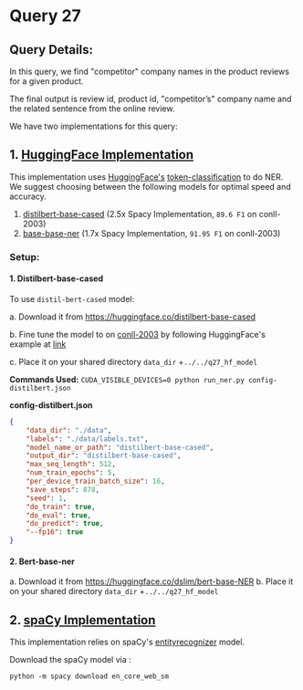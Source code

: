 # Query 27

## Query  Details:
In this query, we find "competitor" company names in the product reviews for a given product.

The final output is review id, product id, "competitor’s" company name and the related sentence from the online review. 

We have two implementations for this query: 

## 1. [HuggingFace Implementation](tpcx_bb_query_hf_27.py) 


This implementation uses [HuggingFace's](https://huggingface.co/) [token-classification](https://github.com/huggingface/transformers/tree/master/examples/token-classification) to do NER. We suggest choosing between the following models for optimal speed and accuracy. 


1. [distilbert-base-cased](https://huggingface.co/distilbert-base-cased) (2.5x Spacy Implementation, `89.6 F1` on conll-2003)
2. [base-base-ner](https://huggingface.co/dslim/bert-base-NER) (1.7x Spacy Implementation, `91.95 F1` on conll-2003)

### Setup:
#### 1. Distilbert-base-cased

To use `distil-bert-cased` model:

a.  Download it from  https://huggingface.co/distilbert-base-cased 

b. Fine tune the model to on [conll-2003](https://www.clips.uantwerpen.be/conll2003/ner/) by following HuggingFace's example at [link](https://huggingface.co/transformers/v2.4.0/examples.html#named-entity-recognition)

c. Place it on your shared directory `data_dir` +`../../q27_hf_model`

**Commands Used:**
```CUDA_VISIBLE_DEVICES=0 python run_ner.py config-distilbert.json```

**config-distilbert.json**
```json
{
    "data_dir": "./data",
    "labels": "./data/labels.txt",
    "model_name_or_path": "distilbert-base-cased",
    "output_dir": "distilbert-base-cased",
    "max_seq_length": 512,
    "num_train_epochs": 5,
    "per_device_train_batch_size": 16,
    "save_steps": 878,
    "seed": 1,
    "do_train": true,
    "do_eval": true,
    "do_predict": true,
    "--fp16": true
}
```

#### 2. Bert-base-ner

a. Download it from https://huggingface.co/dslim/bert-base-NER
b. Place it on your shared directory `data_dir` +`../../q27_hf_model`


## 2. [spaCy Implementation](tpcx_bb_query_27.py)

This implementation relies on spaCy's [entityrecognizer](https://spacy.io/api/entityrecognizer ) model. 

Download the spaCy model via :
```
python -m spacy download en_core_web_sm
```
